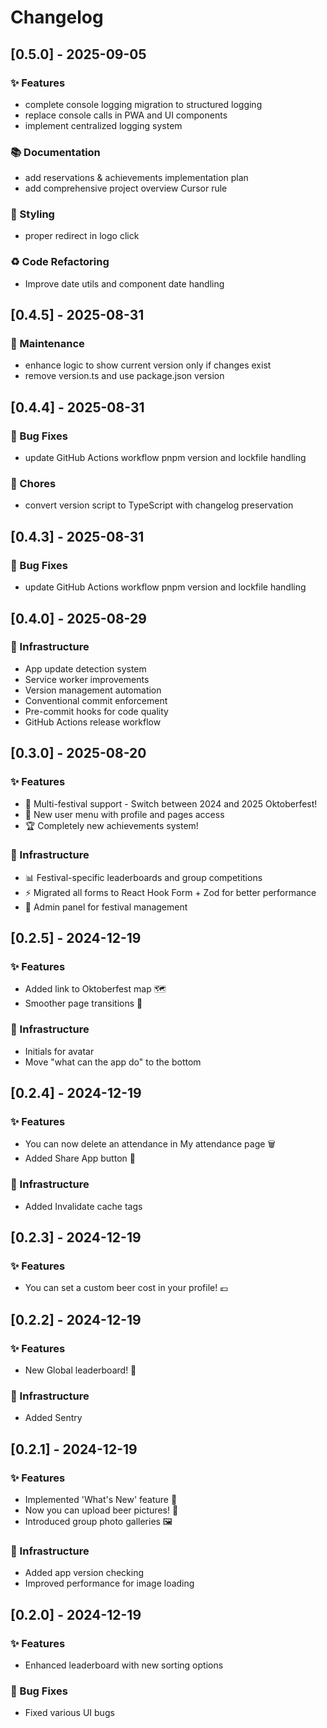 # Changelog

## [0.5.0] - 2025-09-05

### ✨ Features

- complete console logging migration to structured logging
- replace console calls in PWA and UI components
- implement centralized logging system

### 📚 Documentation

- add reservations & achievements implementation plan
- add comprehensive project overview Cursor rule

### 🎨 Styling

- proper redirect in logo click

### ♻️ Code Refactoring

- Improve date utils and component date handling

## [0.4.5] - 2025-08-31

### 🔧 Maintenance

- enhance logic to show current version only if changes exist
- remove version.ts and use package.json version

## [0.4.4] - 2025-08-31

### 🐛 Bug Fixes

- update GitHub Actions workflow pnpm version and lockfile handling

### 🔧 Chores

- convert version script to TypeScript with changelog preservation

## [0.4.3] - 2025-08-31

### 🐛 Bug Fixes

- update GitHub Actions workflow pnpm version and lockfile handling

## [0.4.0] - 2025-08-29

### 🔧 Infrastructure

- App update detection system
- Service worker improvements
- Version management automation
- Conventional commit enforcement
- Pre-commit hooks for code quality
- GitHub Actions release workflow

## [0.3.0] - 2025-08-20

### ✨ Features

- 🎪 Multi-festival support - Switch between 2024 and 2025 Oktoberfest!
- 👤 New user menu with profile and pages access
- 🏆 Completely new achievements system!

### 🔧 Infrastructure

- 📊 Festival-specific leaderboards and group competitions
- ⚡ Migrated all forms to React Hook Form + Zod for better performance
- 🔧 Admin panel for festival management

## [0.2.5] - 2024-12-19

### ✨ Features

- Added link to Oktoberfest map 🗺️
- Smoother page transitions 🚀

### 🔧 Infrastructure

- Initials for avatar
- Move "what can the app do" to the bottom

## [0.2.4] - 2024-12-19

### ✨ Features

- You can now delete an attendance in My attendance page 🗑️
- Added Share App button 📣

### 🔧 Infrastructure

- Added Invalidate cache tags

## [0.2.3] - 2024-12-19

### ✨ Features

- You can set a custom beer cost in your profile! 💶

## [0.2.2] - 2024-12-19

### ✨ Features

- New Global leaderboard! 🥇

### 🔧 Infrastructure

- Added Sentry

## [0.2.1] - 2024-12-19

### ✨ Features

- Implemented 'What's New' feature 🎉
- Now you can upload beer pictures! 📸
- Introduced group photo galleries 🖼️

### 🔧 Infrastructure

- Added app version checking
- Improved performance for image loading

## [0.2.0] - 2024-12-19

### ✨ Features

- Enhanced leaderboard with new sorting options

### 🐛 Bug Fixes

- Fixed various UI bugs
